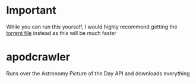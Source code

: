 # Important
While you can run this yourself, I would highly recommend getting the [torrent file](https://github.com/xmakina/apodcrawler/releases/download/2019/Astronomy.Picture.of.the.Day.1995.to.2019.torrent) instead as this will be much faster

# apodcrawler
Runs over the Astronomy Picture of the Day API and downloads everything
